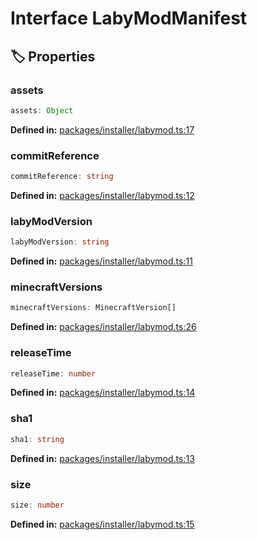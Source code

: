 # Interface LabyModManifest

## 🏷️ Properties

### assets

```ts
assets: Object
```
<p style="font-size: 14px; color: var(--vp-c-text-2)">
<strong>Defined in:</strong> <a href="https://github.com/voxelum/minecraft-launcher-core-node/blob/master/packages/installer/labymod.ts#L17" target="_blank" rel="noreferrer">packages/installer/labymod.ts:17</a>
</p>


### commitReference

```ts
commitReference: string
```
<p style="font-size: 14px; color: var(--vp-c-text-2)">
<strong>Defined in:</strong> <a href="https://github.com/voxelum/minecraft-launcher-core-node/blob/master/packages/installer/labymod.ts#L12" target="_blank" rel="noreferrer">packages/installer/labymod.ts:12</a>
</p>


### labyModVersion

```ts
labyModVersion: string
```
<p style="font-size: 14px; color: var(--vp-c-text-2)">
<strong>Defined in:</strong> <a href="https://github.com/voxelum/minecraft-launcher-core-node/blob/master/packages/installer/labymod.ts#L11" target="_blank" rel="noreferrer">packages/installer/labymod.ts:11</a>
</p>


### minecraftVersions

```ts
minecraftVersions: MinecraftVersion[]
```
<p style="font-size: 14px; color: var(--vp-c-text-2)">
<strong>Defined in:</strong> <a href="https://github.com/voxelum/minecraft-launcher-core-node/blob/master/packages/installer/labymod.ts#L26" target="_blank" rel="noreferrer">packages/installer/labymod.ts:26</a>
</p>


### releaseTime

```ts
releaseTime: number
```
<p style="font-size: 14px; color: var(--vp-c-text-2)">
<strong>Defined in:</strong> <a href="https://github.com/voxelum/minecraft-launcher-core-node/blob/master/packages/installer/labymod.ts#L14" target="_blank" rel="noreferrer">packages/installer/labymod.ts:14</a>
</p>


### sha1

```ts
sha1: string
```
<p style="font-size: 14px; color: var(--vp-c-text-2)">
<strong>Defined in:</strong> <a href="https://github.com/voxelum/minecraft-launcher-core-node/blob/master/packages/installer/labymod.ts#L13" target="_blank" rel="noreferrer">packages/installer/labymod.ts:13</a>
</p>


### size

```ts
size: number
```
<p style="font-size: 14px; color: var(--vp-c-text-2)">
<strong>Defined in:</strong> <a href="https://github.com/voxelum/minecraft-launcher-core-node/blob/master/packages/installer/labymod.ts#L15" target="_blank" rel="noreferrer">packages/installer/labymod.ts:15</a>
</p>


